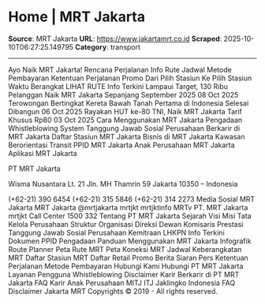 # Home | MRT Jakarta

**Source**: MRT Jakarta
**URL**: https://www.jakartamrt.co.id
**Scraped**: 2025-10-10T06:27:25.149795
**Category**: transport

---

Ayo Naik MRT Jakarta!
 Rencana
Perjalanan
 Info Rute
 Jadwal
 Metode
Pembayaran
 Ketentuan
Perjalanan
 Promo
Dari
Pilih Stasiun
Ke
Pilih Stasiun
Waktu Berangkat 
LIHAT RUTE
Info Terkini
Lampaui Target, 130 Ribu Pelanggan Naik MRT Jakarta Sepanjang September 2025
08 Oct 2025
Terowongan Bertingkat Kereta Bawah Tanah Pertama di Indonesia Selesai Dibangun
06 Oct 2025
Rayakan HUT ke-80 TNI, Naik MRT Jakarta Tarif Khusus Rp80
03 Oct 2025
Cara Menggunakan MRT Jakarta
Pengadaan
Whistleblowing System
Tanggung Jawab Sosial Perusahaan
Berkarir di MRT Jakarta
Daftar Stasiun MRT Jakarta
Bisnis di MRT Jakarta
Kawasan Berorientasi Transit
PPID MRT Jakarta
Anak Perusahaan MRT Jakarta
Aplikasi MRT Jakarta


PT MRT Jakarta

Wisma Nusantara Lt. 21
Jln. MH Thamrin 59
Jakarta 10350 – Indonesia

(+62-21) 390 6454
(+62-21) 315 5846
(+62-21) 314 2273
Media Sosial MRT Jakarta
MRT Jakarta
@mrtjakarta
mrtjkt
mrtjktinfo
MRTv
PT. MRT Jakarta
mrtjkt
Call Center
1500 332
Tentang PT MRT Jakarta
Sejarah
Visi Misi
Tata Kelola Perusahaan
Struktur Organisasi
Direksi
Dewan Komisaris
Prestasi
Tanggung Jawab Sosial Perusahaan
Kemitraan
LHKPN
Info Terkini
Dokumen
PPID
Pengadaan
Panduan Menggunakan MRT Jakarta
Infografik
Route Planner
Peta Rute MRT
Peta Koneksi MRT
Jadwal Keberangkatan MRT
Daftar Stasiun MRT
Daftar Retail
Promo
Berita
Siaran Pers
Ketentuan Perjalanan
Metode Pembayaran
Hubungi Kami
Hubungi PT MRT Jakarta
Layanan Pengguna
Whistleblowing
Disclaimer
Karir
Berkarir di PT MRT Jakarta
FAQ Karir
Anak Perusahaan
MITJ
ITJ
Jaklingko Indonesia
FAQ Disclaimer
Jakarta MRT Copyrights © 2019 - All rights reserved.
